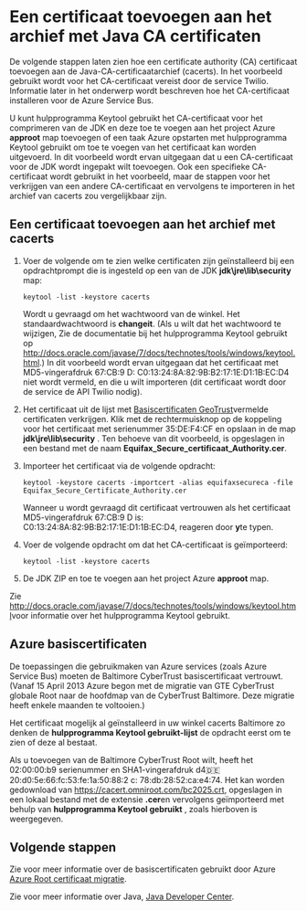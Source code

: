 <properties 
    pageTitle="Een certificaat toevoegen aan de Java-CA-archief | Microsoft Azure" 
    description="Informatie over het toevoegen van een certificate authority (CA) certificaat naar de winkel Java CA-certificaat (cacerts) voor Twilio service of Azure Service Bus." 
    services="" 
    documentationCenter="java" 
    authors="rmcmurray" 
    manager="wpickett" 
    editor=""/>

<tags 
    ms.service="multiple" 
    ms.workload="na" 
    ms.tgt_pltfrm="na" 
    ms.devlang="Java" 
    ms.topic="article" 
    ms.date="08/11/2016" 
    ms.author="robmcm"/>

# <a name="adding-a-certificate-to-the-java-ca-certificates-store"></a>Een certificaat toevoegen aan het archief met Java CA certificaten
De volgende stappen laten zien hoe een certificate authority (CA) certificaat toevoegen aan de Java-CA-certificaatarchief (cacerts). In het voorbeeld gebruikt wordt voor het CA-certificaat vereist door de service Twilio. Informatie later in het onderwerp wordt beschreven hoe het CA-certificaat installeren voor de Azure Service Bus. 

U kunt hulpprogramma Keytool gebruikt het CA-certificaat voor het comprimeren van de JDK en deze toe te voegen aan het project Azure **approot** map toevoegen of een taak Azure opstarten met hulpprogramma Keytool gebruikt om toe te voegen van het certificaat kan worden uitgevoerd. In dit voorbeeld wordt ervan uitgegaan dat u een CA-certificaat voor de JDK wordt ingepakt wilt toevoegen. Ook een specifieke CA-certificaat wordt gebruikt in het voorbeeld, maar de stappen voor het verkrijgen van een andere CA-certificaat en vervolgens te importeren in het archief van cacerts zou vergelijkbaar zijn.

## <a name="to-add-a-certificate-to-the-cacerts-store"></a>Een certificaat toevoegen aan het archief met cacerts

1. Voer de volgende om te zien welke certificaten zijn geïnstalleerd bij een opdrachtprompt die is ingesteld op een van de JDK **jdk\jre\lib\security** map:

    `keytool -list -keystore cacerts`

    Wordt u gevraagd om het wachtwoord van de winkel. Het standaardwachtwoord is **changeit**. (Als u wilt dat het wachtwoord te wijzigen, Zie de documentatie bij het hulpprogramma Keytool gebruikt op <http://docs.oracle.com/javase/7/docs/technotes/tools/windows/keytool.html>.) In dit voorbeeld wordt ervan uitgegaan dat het certificaat met MD5-vingerafdruk 67:CB:9 D: C0:13:24:8A:82:9B:B2:17:1E:D1:1B:EC:D4 niet wordt vermeld, en die u wilt importeren (dit certificaat wordt door de service de API Twilio nodig).
2. Het certificaat uit de lijst met [Basiscertificaten GeoTrust](http://www.geotrust.com/resources/root-certificates/)vermelde certificaten verkrijgen. Klik met de rechtermuisknop op de koppeling voor het certificaat met serienummer 35:DE:F4:CF en opslaan in de map **jdk\jre\lib\security** . Ten behoeve van dit voorbeeld, is opgeslagen in een bestand met de naam **Equifax\_Secure\_certificaat\_Authority.cer**.
3. Importeer het certificaat via de volgende opdracht:

    `keytool -keystore cacerts -importcert -alias equifaxsecureca -file Equifax_Secure_Certificate_Authority.cer`

    Wanneer u wordt gevraagd dit certificaat vertrouwen als het certificaat MD5-vingerafdruk 67:CB:9 D is: C0:13:24:8A:82:9B:B2:17:1E:D1:1B:EC:D4, reageren door **y**te typen.
4. Voer de volgende opdracht om dat het CA-certificaat is geïmporteerd:

    `keytool -list -keystore cacerts`

5. De JDK ZIP en toe te voegen aan het project Azure **approot** map.

Zie <http://docs.oracle.com/javase/7/docs/technotes/tools/windows/keytool.html>voor informatie over het hulpprogramma Keytool gebruikt.

## <a name="azure-root-certificates"></a>Azure basiscertificaten

De toepassingen die gebruikmaken van Azure services (zoals Azure Service Bus) moeten de Baltimore CyberTrust basiscertificaat vertrouwt. (Vanaf 15 April 2013 Azure begon met de migratie van GTE CyberTrust globale Root naar de hoofdmap van de CyberTrust Baltimore. Deze migratie heeft enkele maanden te voltooien.)

Het certificaat mogelijk al geïnstalleerd in uw winkel cacerts Baltimore zo denken de **hulpprogramma Keytool gebruikt-lijst** de opdracht eerst om te zien of deze al bestaat.

Als u toevoegen van de Baltimore CyberTrust Root wilt, heeft het 02:00:00:b9 serienummer en SHA1-vingerafdruk d4:de:20:d0:5e:66:fc:53:fe:1a:50:88:2 c: 78:db:28:52:ca:e4:74. Het kan worden gedownload van <https://cacert.omniroot.com/bc2025.crt>, opgeslagen in een lokaal bestand met de extensie **.cer**en vervolgens geïmporteerd met behulp van **hulpprogramma Keytool gebruikt** , zoals hierboven is weergegeven.

## <a name="next-steps"></a>Volgende stappen

Zie voor meer informatie over de basiscertificaten gebruikt door Azure [Azure Root certificaat migratie](http://blogs.msdn.com/b/windowsazure/archive/2013/03/15/windows-azure-root-certificate-migration.aspx).

Zie voor meer informatie over Java, [Java Developer Center](/develop/java/).
